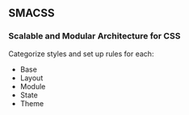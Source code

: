 ## SMACSS

### Scalable and Modular Architecture for CSS

Categorize styles and set up rules for each:
* Base
* Layout
* Module
* State
* Theme
